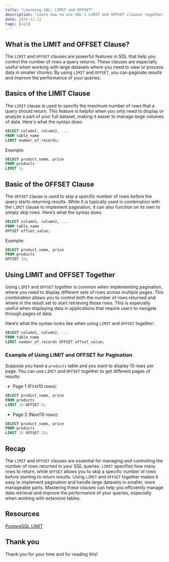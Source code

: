 ```yaml
---
title: "Learning SQL: LIMIT and OFFSET"
description: "Learn how to use SQL's LIMIT and OFFSET clauses together to control query results, paginate data, and improve performance when working with large datasets."
date: 2024-11-12
tags: [sql]
---
```


## What is the LIMIT and OFFSET Clause?

The `LIMIT` and `OFFSET` clauses are powerful features in SQL that help you control the number of rows a query returns. These clauses are especially useful when working with large datasets where you need to view or process data in smaller chunks. By using `LIMIT` and `OFFSET`, you can paginate results and improve the performance of your queries.

## **Basics of the LIMIT Clause**

The `LIMIT` clause is used to specify the maximum number of rows that a query should return. This feature is helpful when you only need to display or analyze a part of your full dataset, making it easier to manage large volumes of data. Here's what the syntax does:

```sql
SELECT column1, column2, ...
FROM table_name
LIMIT number_of_records;
```

Example:

```sql
SELECT product_name, price
FROM products
LIMIT 5;
```

## Basic of the OFFSET Clause

The `OFFSET` clause is used to skip a specific number of rows before the query starts returning results. While it is typically used in combination with the `LIMIT` clause to implement pagination, it can also function on its own to simply skip rows. Here’s what the syntax does:

```sql
SELECT column1, column2, ...
FROM table_name
OFFSET offset_value;
```

Example:

```sql
SELECT product_name, price
FROM products
OFFSET 10;
```

## Using LIMIT and OFFSET Together

Using `LIMIT` and `OFFSET` together is common when implementing pagination, where you need to display different sets of rows across multiple pages. This combination allows you to control both the number of rows returned and where in the result set to start retrieving those rows. This is especially useful when displaying data in applications that require users to navigate through pages of data.

Here’s what the syntax looks like when using `LIMIT` and `OFFSET` together:

```sql
SELECT column1, column2, ...
FROM table_name
LIMIT number_of_records OFFSET offset_value;
```

### Example of Using LIMIT and OFFSET for Pagination

Suppose you have a `products` table and you want to display 10 rows per page. You can use `LIMIT` and `OFFSET` together to get different pages of results:

- Page 1 (First10 rows):

```sql
SELECT product_name, price
FROM products
LIMIT 10 OFFSET 0;
```

- Page 2 (Next10 rows):

```sql
SELECT product_name, price
FROM products
LIMIT 10 OFFSET 10;
```

## Recap

The `LIMIT` and `OFFSET` clauses are essential for managing and controlling the number of rows returned in your SQL queries. `LIMIT` specifies how many rows to return, while `OFFSET` allows you to skip a specific number of rows before starting to return results. Using `LIMIT` and `OFFSET` together makes it easy to implement pagination and handle large datasets in smaller, more manageable parts. Mastering these clauses can help you efficiently manage data retrieval and improve the performance of your queries, especially when working with extensive tables.

## Resources

[PostgreSQL LIMIT](https://neon.tech/postgresql/postgresql-tutorial/postgresql-limit)

## Thank you

Thank you for your time and for reading this!
